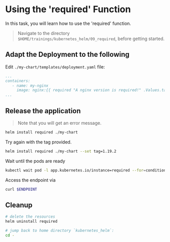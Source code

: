 # Using the 'required' Function

In this task, you will learn how to use the 'required' function.

> Navigate to the directory `$HOME/trainings/kubernetes_helm/09_required`, before getting started.

## Adapt the Deployment to the following

Edit `./my-chart/templates/deployment.yaml` file:
```yaml
...
containers:
   - name: my-nginx
     image: nginx:{{ required "A nginx version is required!" .Values.tag }}
...
```

## Release the application

> Note that you will get an error message.
```bash
helm install required ./my-chart 
```

Try again with the tag provided.
```bash
helm install required ./my-chart --set tag=1.19.2
```

Wait until the pods are ready

```bash
kubectl wait pod -l app.kubernetes.io/instance=required --for=condition=ready --timeout=120s
```

Access the endpoint via 
```bash
curl $ENDPOINT
```

## Cleanup

```bash
# delete the resources
helm uninstall required

# jump back to home directory `kubernetes_helm`:
cd -
```
